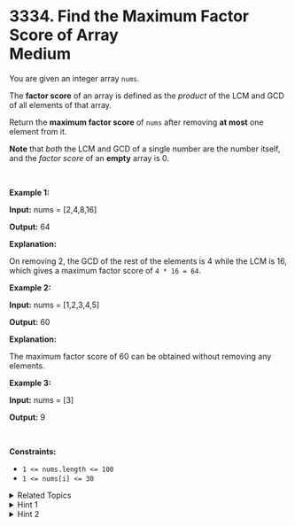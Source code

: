 
# 3334. Find the Maximum Factor Score of Array<br> Medium

<p>You are given an integer array <code>nums</code>.</p>

<p>The <strong>factor score</strong> of an array is defined as the <em>product</em> of the LCM and GCD of all elements of that array.</p>

<p>Return the <strong>maximum factor score</strong> of <code>nums</code> after removing <strong>at most</strong> one element from it.</p>

<p><strong>Note</strong> that <em>both</em> the <span data-keyword="lcm-function">LCM</span> and <span data-keyword="gcd-function">GCD</span> of a single number are the number itself, and the <em>factor score</em> of an <strong>empty</strong> array is 0.</p>

<p>&nbsp;</p>
<p><strong class="example">Example 1:</strong></p>

<div class="example-block">
<p><strong>Input:</strong> <span class="example-io">nums = [2,4,8,16]</span></p>

<p><strong>Output:</strong> <span class="example-io">64</span></p>

<p><strong>Explanation:</strong></p>

<p>On removing 2, the GCD of the rest of the elements is 4 while the LCM is 16, which gives a maximum factor score of <code>4 * 16 = 64</code>.</p>
</div>

<p><strong class="example">Example 2:</strong></p>

<div class="example-block">
<p><strong>Input:</strong> <span class="example-io">nums = [1,2,3,4,5]</span></p>

<p><strong>Output:</strong> <span class="example-io">60</span></p>

<p><strong>Explanation:</strong></p>

<p>The maximum factor score of 60 can be obtained without removing any elements.</p>
</div>

<p><strong class="example">Example 3:</strong></p>

<div class="example-block">
<p><strong>Input:</strong> <span class="example-io">nums = [3]</span></p>

<p><strong>Output:</strong> 9</p>
</div>

<p>&nbsp;</p>
<p><strong>Constraints:</strong></p>

<ul>
	<li><code>1 &lt;= nums.length &lt;= 100</code></li>
	<li><code>1 &lt;= nums[i] &lt;= 30</code></li>
</ul>


<details>

<summary> Related Topics </summary>

-	`Array`
-	`Math`
-	`Number Theory`

</details>


<details>
<summary> Hint 1 </summary>
Use brute force approach with two loops.
</details>

<details>
<summary> Hint 2 </summary>
Optimize using prefix and suffix arrays.
</details>